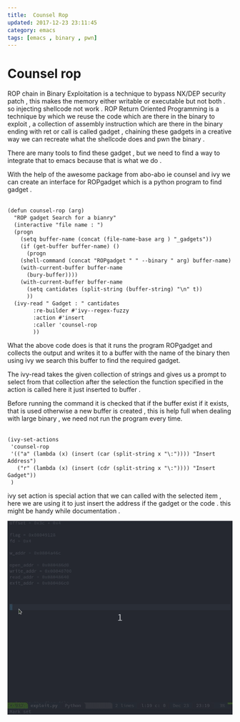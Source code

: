 ```yaml
---
title:  Counsel Rop
updated: 2017-12-23 23:11:45
category: emacs
tags: [emacs , binary , pwn]
---
```





# Counsel rop

ROP chain in Binary Exploitation is a technique to bypass NX/DEP
security patch , this  makes the memory either writable or executable 
but not both . so injecting shellcode not work . ROP Return Oriented
Programming is a technique by which we reuse the code which are there
in the binary to exploit , a collection of assembly instruction which 
are there in the binary ending with ret or call is called gadget , 
chaining these gadgets in a creative way we can recreate what the 
shellcode does and pwn the binary .

There are many tools to find these gadget , but we need to find a way to
integrate that to emacs because that is what we do .

With the help of the awesome package from abo-abo ie counsel and ivy we
can create an interface for ROPgadget which is a python program to find
gadget .

```emacs-lisp

(defun counsel-rop (arg)
  "ROP gadget Search for a bianry"
  (interactive "file name : ")
  (progn
    (setq buffer-name (concat (file-name-base arg ) "_gadgets"))
    (if (get-buffer buffer-name) ()
      (progn
    (shell-command (concat "ROPgadget " " --binary " arg) buffer-name)
    (with-current-buffer buffer-name 
      (bury-buffer))))
    (with-current-buffer buffer-name
      (setq cantidates (split-string (buffer-string) "\n" t))
      ))
  (ivy-read " Gadget : " cantidates
        :re-builder #'ivy--regex-fuzzy
        :action #'insert
        :caller 'counsel-rop
        ))
```

What the above code does is that it runs the program ROPgadget and
collects the output and writes it to a buffer with the name of the
binary then using ivy we search this buffer to find the required gadget.


The ivy-read takes the given collection of strings and gives us a prompt
to select from that collection after the selection the function
specified in the action is called here it just inserted to buffer .

Before running the command it is checked that if the buffer exist if it
exists, that is used otherwise a new buffer is created , this is help full
when dealing with large binary , we need not run the program every time.


```emacs-lisp

(ivy-set-actions
 'counsel-rop
 '(("a" (lambda (x) (insert (car (split-string x "\:")))) "Insert Address")
   ("r" (lambda (x) (insert (cdr (split-string x "\:")))) "Insert Gadget"))
 )
```

ivy set action is special action that we can called with the selected
item , here we are using it to just insert the address if the gadget or
the code . this might be handy while documentation .




![img](/assets/img/rop-counsel/rop.gif)
